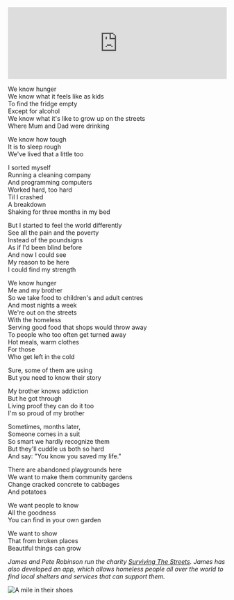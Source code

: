 <iframe width="100%" height="166" scrolling="no" frameborder="no" allow="autoplay" src="https://w.soundcloud.com/player/?url=https%3A//api.soundcloud.com/tracks/675590456&color=%23ff5500&auto_play=false&hide_related=true&show_comments=false&show_user=false&show_reposts=false&show_teaser=false"></iframe>

We know hunger<br />
We know what it feels like as kids<br />
To find the fridge empty<br />
Except for alcohol<br />
We know what it's like to grow up on the streets<br />
Where Mum and Dad were drinking

We know how tough<br />
It is to sleep rough<br />
We've lived that a little too

I sorted myself<br />
Running a cleaning company<br />
And programming computers<br />
Worked hard, too hard<br />
Til I crashed<br />
A breakdown<br />
Shaking for three months in my bed

But I started to feel the world differently<br />
See all the pain and the poverty<br />
Instead of the poundsigns<br />
As if I'd been blind before<br />
And now I could see<br />
My reason to be here<br />
I could find my strength

We know hunger<br />
Me and my brother<br />
So we take food to children's and adult centres<br />
And most nights a week<br />
We're out on the streets<br />
With the homeless<br />
Serving good food that shops would throw away<br />
To people who too often get turned away<br />
Hot meals, warm clothes<br />
For those<br />
Who get left in the cold

Sure, some of them are using<br />
But you need to know their story

My brother knows addiction<br />
But he got through<br />
Living proof they can do it too<br />
I'm so proud of my brother

Sometimes, months later,<br />
Someone comes in a suit<br />
So smart we hardly recognize them<br />
But they'll cuddle us both so hard<br />
And say: "You know you saved my life."

There are abandoned playgrounds here<br />
We want to make them community gardens<br />
Change cracked concrete to cabbages<br />
And potatoes

We want people to know<br />
All the goodness<br />
You can find in your own garden

We want to show<br />
That from broken places<br />
Beautiful things can grow

*James and Pete Robinson run the charity [Surviving The Streets](https://survivingthestreets.uk). James has also developed an app, which allows homeless people all over the world to find local shelters and services that can support them.*

<div class="text-center"><img src="/img/ordinary_extraordinary/9.the_hunger_brothers.jpg" class="event-image" alt="A mile in their shoes" /></div>
